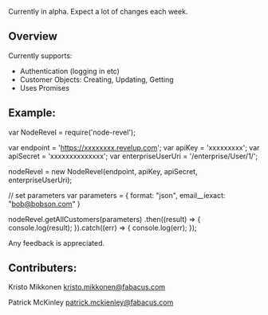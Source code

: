 
Currently in alpha. Expect a lot of changes each week. 

## Overview

Currently supports:

- Authentication (logging in etc)
- Customer Objects: Creating, Updating, Getting
- Uses Promises


## Example: 

var NodeRevel = require('node-revel');

var endpoint = 'https://xxxxxxxx.revelup.com';
var apiKey = 'xxxxxxxxx';
var apiSecret = 'xxxxxxxxxxxxxx';
var enterpriseUserUri = '/enterprise/User/1/';

nodeRevel = new NodeRevel(endpoint, apiKey, apiSecret, enterpriseUserUri);

// set parameters
var parameters = {
  format: "json",
  email__iexact: "bob@bobson.com"
}

nodeRevel.getAllCustomers(parameters)
  .then((result) => {
    console.log(result);
  }).catch((err) => {
    console.log(err);
  });




Any feedback is appreciated.

## Contributers: 

Kristo Mikkonen
kristo.mikkonen@fabacus.com

Patrick McKinley
patrick.mckienley@fabacus.com



